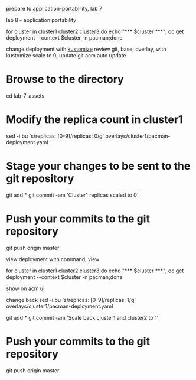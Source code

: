 prepare to application-portablility, lab 7

lab 8 - application portability

for cluster in cluster1 cluster2 cluster3;do echo "*** $cluster ***"; oc get deployment --context $cluster -n pacman;done

change deployment with [kustomize](https://kustomize.io/)
review git, base, overlay, with kustomize
scale to 0, update git
acm auto update

# Browse to the directory 
cd lab-7-assets
# Modify the replica count in cluster1
sed -i.bu 's/replicas: [0-9]/replicas: 0/g' overlays/cluster1/pacman-deployment.yaml
# Stage your changes to be sent to the git repository
git add *
git commit -am 'Cluster1 replicas scaled to 0'
# Push your commits to the git repository
git push origin master

view deployment with command, view

for cluster in cluster1 cluster2 cluster3;do echo "*** $cluster ***"; oc get deployment --context $cluster -n pacman;done

show on acm ui

change back
sed -i.bu 's/replicas: [0-9]/replicas: 1/g' overlays/cluster1/pacman-deployment.yaml

git add *
git commit -am 'Scale back cluster1 and cluster2 to 1'
# Push your commits to the git repository
git push origin master